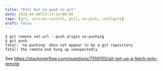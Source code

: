 ```yaml
---
title: "Pull but no push in git"
date: 2018-04-08T23:17:11+08:00
tags: [git, version-control, pull, no-push, configure]
draft: false
---
```


```
$ git remote set-url --push origin no-pushing
$ git push
fatal: 'no-pushing' does not appear to be a git repository
fatal: The remote end hung up unexpectedly
```
See https://stackoverflow.com/questions/7556155/git-set-up-a-fetch-only-remote
